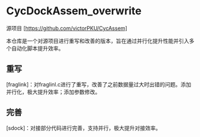 # CycDockAssem_overwrite

源项目 [https://github.com/victorPKU/CycAssem]

本仓库是一个对源项目进行重写和改善的版本，旨在通过并行化提升性能并引入多个自动化脚本提升效率。

## 重写

[fraglink]：对fraglinl.c进行了重写，改善了之前数据量过大时出错的问题。添加并行化，极大提升效率；添加参数修改。


## 完善
[sdock]：对接部分代码进行完善，支持并行，极大提升对接效率。


